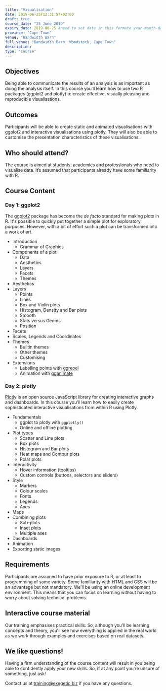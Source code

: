 ```yaml
---
title: "Visualisation"
date: 2019-06-25T12:31:57+02:00
draft: true
course_date: "25 June 2019"
expiry_date: 2019-06-25 #need to set date in this formate year-month-day
province: "Cape Town"
venue: "Bandwidth Barn"
full_venue: "Bandwidth Barn, Woodstock, Cape Town"
description: 
type: "course"
---
```


## Objectives

Being able to communicate the results of an analysis is as important as doing the analysis itself. In this course you’ll learn how to use two R packages (ggplot2 and plotly) to create effective, visually pleasing and reproducible visualisations.
          
## Outcomes

Participants will be able to create static and animated visualisations with ggplot2 and interactive visualisations using plotly. They will also be able to customise the presentation characteristics of these visualisations.

## Who should attend?

The course is aimed at students, academics and professionals who need to visualise data. It’s assumed that participants already have some familiarity with R.

## Course Content
### Day 1: ggplot2

The [ggplot2](https://github.com/tidyverse/ggplot2) package has become the *de facto* standard for making plots in R. It's possible to quickly put together a simple plot for exploratory purposes. However, with a bit of effort such a plot can be transformed into a work of art.

- Introduction
	- Grammar of Graphics
- Components of a plot
	- Data
	- Aesthetics
	- Layers
	- Facets
	- Themes
- Aesthetics
- Layers
	- Points
	- Lines
	- Box and Violin plots
	- Histogram, Density and Bar plots
	- Smooth
	- Stats versus Geoms
	- Position
- Facets
- Scales, Legends and Coordinates
- Themes
	- Builtin themes
	- Other themes
	- Customising
- Extensions
	- Labelling points with [ggrepel](https://github.com/slowkow/ggrepel)
	- Animation with [gganimate](https://github.com/thomasp85/gganimate)

### Day 2: plotly

<!-- https://plotly-book.cpsievert.me/ -->

[Plotly](https://github.com/ropensci/plotly) is an open source JavaScript library for creating interactive graphs and dashboards. In this course you'll learn how to easily create sophisticated interactive visualisations from within R using Plotly.

- Fundamentals
	- ggplot to plotly with `ggplotly()`
	- Online and offline plotting
- Plot types
	- Scatter and Line plots
	- Box plots
	- Histogram and Bar plots
	- Heat maps and Contour plots
	- Polar plots
- Interactivity
	- Hover information (tooltips)
	- Custom controls (buttons, selectors and sliders)
- Style
	- Markers
	- Colour scales
	- Fonts
	- Legends
	- Axes
- Maps
- Combining plots
	- Sub-plots
	- Inset plots
	- Multiple axes
- Dashboards
- Animation
- Exporting static images
          
## Requirements
          
Participants are assumed to have prior exposure to R, or at least to programming of some variety. Some familiarity with HTML and CSS will be an advantage but not mandatory. We'll be using an online development environment. This means that you can focus on learning without having to worry about solving technical problems.

## Interactive course material
          
Our training emphasises practical skills. So, although you'll be learning concepts and theory, you'll see how everything is applied in the real world as we work through examples and exercises based on real datasets.

## We like questions!
          
Having a firm understanding of the course content will result in you being able to confidently apply your new skills. So, if at any point you're unsure of something, just ask!

Contact us at training@exegetic.biz if you have any questions.